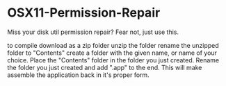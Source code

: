 # OSX11-Permission-Repair
Miss your disk util permission repair? Fear not, just use this.

to compile download as a zip folder
unzip the folder
rename the unzipped folder to "Contents"
create a folder with the given name, or name of your choice.
Place the "Contents" folder in the folder you just created.
Rename the folder you just created and add ".app" to the end.
This will make assemble the application back in it's proper form.
